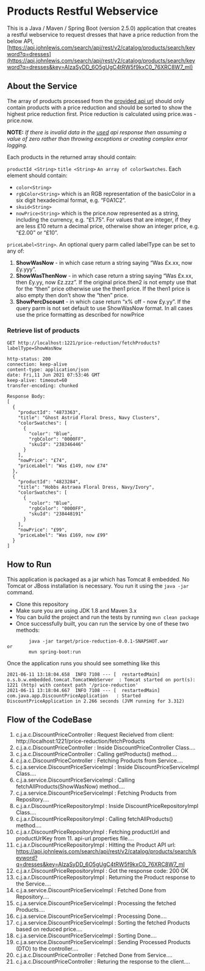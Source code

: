 # Products Restful Webservice

This is a Java / Maven / Spring Boot (version 2.5.0) application that creates a restful webservice to request dresses that have a price reduction from the below API,
[https://api.johnlewis.com/search/api/rest/v2/catalog/products/search/keyword?q=dresses](https://api.johnlewis.com/search/api/rest/v2/catalog/products/search/keyword?q=dresses&key=AIzaSyDD_6O5gUgC4tRW5f9kxC0_76XRC8W7_mI)

## About the Service

The array of products processed from the [provided api url](https://api.johnlewis.com/search/api/rest/v2/catalog/products/search/keyword?q=dresses&key=AIzaSyDD_6O5gUgC4tRW5f9kxC0_76XRC8W7_mI) should only contain products with a price reduction and should be sorted to show the highest price reduction first. 
Price reduction is calculated using price.was - price.now.

**NOTE:**
_If there is invalid data in the [used](https://api.johnlewis.com/search/api/rest/v2/catalog/products/search/keyword?q=dresses&key=AIzaSyDD_6O5gUgC4tRW5f9kxC0_76XRC8W7_mI) api response then assuming a value of zero rather than throwing exceptions or creating complex error logging._

Each products in the returned array should contain:

`productId <String>`
`title <String>`
`An array of colorSwatches`. Each element should contain:
-  `color<String>`
- `rgbColor<String>` which is an RGB representation of the basicColor in a six digit
hexadecimal format, e.g. “F0A1C2”.
- `skuid<String>`
- `nowPrice<String>` which is the price.now represented as a string, including the currency, e.g.
“£1.75”. For values that are integer, if they are less £10 return a decimal price, otherwise show an
integer price, e.g. “£2.00” or “£10”.

`priceLabel<String>`. An optional query parm called labelType can be set to any of:
1. **ShowWasNow** - in which case return a string saying “Was £x.xx, now £y.yyy”.
2. **ShowWasThenNow** - in which case return a string saying “Was £x.xx, then £y.yy, now
£z.zzz”. If the original price.then2 is not empty use that for the “then” price otherwise use
the then1 price. If the then1 price is also empty then don’t show the “then” price.
3. **ShowPercDscount** - in which case return “x% off - now £y.yy”.
If the query parm is not set default to use ShowWasNow format.
In all cases use the price formatting as described for nowPrice

### Retrieve list of products

```
GET http://localhost:1221/price-reduction/fetchProducts?labelType=ShowWasNow

http-status: 200
connection: keep-alive 
content-type: application/json 
date: Fri,11 Jun 2021 07:53:46 GMT 
keep-alive: timeout=60 
transfer-encoding: chunked 

Response Body: 
[
  {
    "productId": "4873363",
    "title": "Ghost Astrid Floral Dress, Navy Clusters",
    "colorSwatches": [
      {
        "color": "Blue",
        "rgbColor": "0000FF",
        "skuId": "238346446"
      }
    ],
    "nowPrice": "£74",
    "priceLabel": "Was £149, now £74"
  },
  {
    "productId": "4823284",
    "title": "Hobbs Astraea Floral Dress, Navy/Ivory",
    "colorSwatches": [
      {
        "color": "Blue",
        "rgbColor": "0000FF",
        "skuId": "238448191"
      }
    ],
    "nowPrice": "£99",
    "priceLabel": "Was £169, now £99"
  }
]
```

## How to Run 

This application is packaged as a jar which has Tomcat 8 embedded. No Tomcat or JBoss installation is necessary. You run it using the ```java -jar``` command.

* Clone this repository 
* Make sure you are using JDK 1.8 and Maven 3.x
* You can build the project and run the tests by running ```mvn clean package```
* Once successfully built, you can run the service by one of these two methods:
```
        java -jar target/price-reduction-0.0.1-SNAPSHOT.war
or
        mvn spring-boot:run
```

Once the application runs you should see something like this

```
2021-06-11 13:18:04.658  INFO 7108 --- [  restartedMain] o.s.b.w.embedded.tomcat.TomcatWebServer  : Tomcat started on port(s): 1221 (http) with context path '/price-reduction'
2021-06-11 13:18:04.667  INFO 7108 --- [  restartedMain] com.java.app.DiscountPriceApplication   : Started DiscountPriceApplication in 2.266 seconds (JVM running for 3.312)
```


## Flow of the CodeBase

1. c.j.a.c.DiscountPriceController         : Request Recielved from client: http://localhost:1221/price-reduction/fetchProducts
2. c.j.a.c.DiscountPriceController         : Inside DiscountPriceController Class....
3. c.j.a.c.DiscountPriceController         : Calling getProducts() method....
4. c.j.a.c.DiscountPriceController         : Fetching Products from Service....
5. c.j.a.service.DiscountPriceServiceImpl  : Inside DiscountPriceServiceImpl Class....
6. c.j.a.service.DiscountPriceServiceImpl  : Calling fetchAllProducts(ShowWasNow) method....
7. c.j.a.service.DiscountPriceServiceImpl  : Fetching Products from Repository....
8. c.j.a.r.DiscountPriceRepositoryImpl     : Inside DiscountPriceRepositoryImpl Class....
9. c.j.a.r.DiscountPriceRepositoryImpl     : Calling fetchAllProducts() method....
10. c.j.a.r.DiscountPriceRepositoryImpl     : Fetching productUrl and productUrlKey from 11. api-url.properties file....
12. c.j.a.r.DiscountPriceRepositoryImpl     : Hitting the Product API url: https://api.johnlewis.com/search/api/rest/v2/catalog/products/search/keyword?q=dresses&key=AIzaSyDD_6O5gUgC4tRW5f9kxC0_76XRC8W7_mI
13. c.j.a.r.DiscountPriceRepositoryImpl     : Got the response code: 200 OK
14. c.j.a.r.DiscountPriceRepositoryImpl     : Returning the Product response to the Service....
15. c.j.a.service.DiscountPriceServiceImpl  : Fetched Done from Repository....
16. c.j.a.service.DiscountPriceServiceImpl  : Processing the fetched Products....
17. c.j.a.service.DiscountPriceServiceImpl  : Processing Done....
18. c.j.a.service.DiscountPriceServiceImpl  : Sorting the fetched Products based on reduced price....
19. c.j.a.service.DiscountPriceServiceImpl  : Sorting Done....
20. c.j.a.service.DiscountPriceServiceImpl  : Sending Processed Products (DTO) to the controller....
21. c.j.a.c.DiscountPriceController         : Fetched Done from Service....
22. c.j.a.c.DiscountPriceController         : Returing the response to the client....

